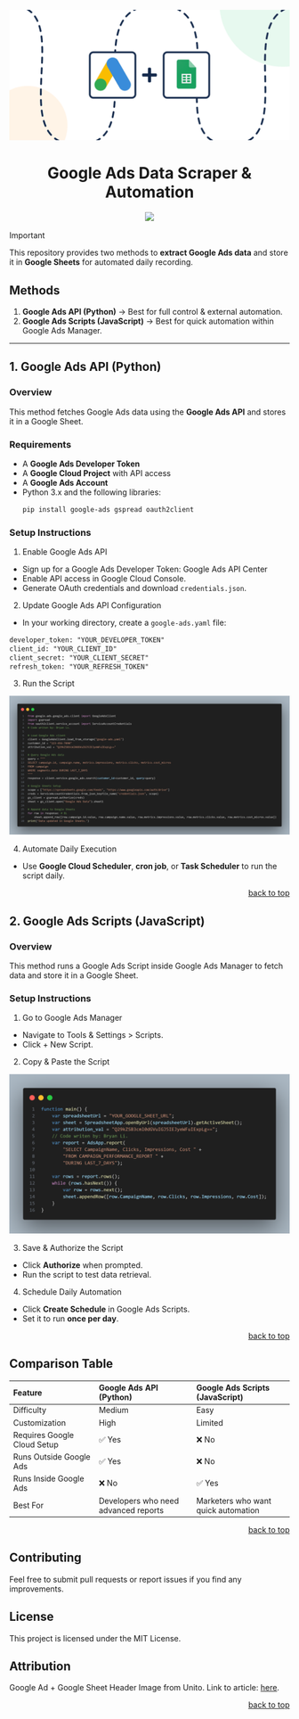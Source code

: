<a name="top"></a>

<div align="center">
    <img src="./readme-assets/ads-to-sheets.png" width="800px" />
    <h1>Google Ads Data Scraper & Automation</h1>
    <img src="https://skillicons.dev/icons?i=python,js,nodejs,github,vscode,gcp&theme=dark" />
</div>

> [!IMPORTANT]
> This repository provides two methods to **extract Google Ads data** and store it in **Google Sheets** for automated daily recording.


## **Methods**
1. **Google Ads API (Python)** → Best for full control & external automation.
2. **Google Ads Scripts (JavaScript)** → Best for quick automation within Google Ads Manager.

---

## **1. Google Ads API (Python)**
### **Overview**
This method fetches Google Ads data using the **Google Ads API** and stores it in a Google Sheet.

### **Requirements**
- A **Google Ads Developer Token**
- A **Google Cloud Project** with API access
- A **Google Ads Account**
- Python 3.x and the following libraries:
  ```bash
  pip install google-ads gspread oauth2client
  ```

### **Setup Instructions**
1. Enable Google Ads API
- Sign up for a Google Ads Developer Token: Google Ads API Center
- Enable API access in Google Cloud Console.
- Generate OAuth credentials and download `credentials.json`.
2. Update Google Ads API Configuration
- In your working directory, create a `google-ads.yaml` file:
```
developer_token: "YOUR_DEVELOPER_TOKEN"
client_id: "YOUR_CLIENT_ID"
client_secret: "YOUR_CLIENT_SECRET"
refresh_token: "YOUR_REFRESH_TOKEN"
```
3. Run the Script
<img src="./readme-assets/method1-full.png" alt="method1-full" />

4. Automate Daily Execution
- Use **Google Cloud Scheduler**, **cron job**, or **Task Scheduler** to run the script daily.

<p align="right"><a href="#top">back to top</a></p>

## **2. Google Ads Scripts (JavaScript)**
### **Overview**
This method runs a Google Ads Script inside Google Ads Manager to fetch data and store it in a Google Sheet.

### **Setup Instructions**
1. Go to Google Ads Manager
- Navigate to Tools & Settings > Scripts.
- Click + New Script.
2. Copy & Paste the Script
<img src="./readme-assets/method2-script.png" alt="method2-script" />

3. Save & Authorize the Script
- Click **Authorize** when prompted.
- Run the script to test data retrieval.
4. Schedule Daily Automation
- Click **Create Schedule** in Google Ads Scripts.
- Set it to run **once per day**.

<p align="right"><a href="#top">back to top</a></p>

## **Comparison Table**
| Feature | Google Ads API (Python) | Google Ads Scripts (JavaScript) |
| :- | :- | :- |
| Difficulty | Medium | Easy
| Customization | High | Limited
| Requires Google Cloud Setup |	✅ Yes | ❌ No
| Runs Outside Google Ads | ✅ Yes | ❌ No
| Runs Inside Google Ads | ❌ No	| ✅ Yes
| Best For | Developers who need advanced reports | Marketers who want quick automation

<p align="right"><a href="#top">back to top</a></p>

## **Contributing**
Feel free to submit pull requests or report issues if you find any improvements.

## **License**
This project is licensed under the MIT License.

## **Attribution**
Google Ad + Google Sheet Header Image from Unito. Link to article: <a href="https://unito.io/blog/guide-how-to-sync-google-ads-spreadsheet/">here</a>.

<p align="right"><a href="#top">back to top</a></p>